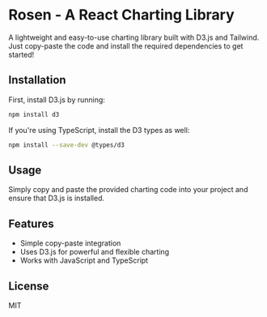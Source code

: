# Rosen - A React Charting Library

A lightweight and easy-to-use charting library built with D3.js and Tailwind. Just copy-paste the code and install the required dependencies to get started!

## Installation

First, install D3.js by running:

```sh
npm install d3
```

If you're using TypeScript, install the D3 types as well:

```sh
npm install --save-dev @types/d3
```

## Usage

Simply copy and paste the provided charting code into your project and ensure that D3.js is installed.

## Features

- Simple copy-paste integration
- Uses D3.js for powerful and flexible charting
- Works with JavaScript and TypeScript

## License

MIT
